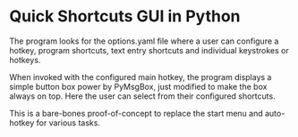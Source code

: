 # Quick Shortcuts GUI in Python
The program looks for the options.yaml file where a user can configure a
hotkey, program shortcuts, text entry shortcuts and individual keystrokes or
hotkeys.

When invoked with the configured main hotkey, the program displays a
simple button box power by PyMsgBox, just modified to make the box always on
top. Here the user can select from their configured shortcuts.

This is a bare-bones proof-of-concept to replace the start menu and auto-hotkey for
various tasks.